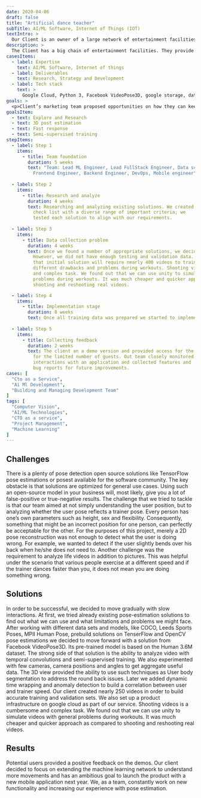 ```yaml
---
date: 2020-04-06
draft: false
title: "Artificial dance teacher"
subTitle: AI/ML Software, Internet of Things (IOT)
textIntro: >
  Our Client is an owner of a large network of entertainment facilities where gym services and other activities for customers are provided. The client decided to explore new lines of business and offered services for people who cannot visit gym regularly as his fitness segment was growing steadily.
description: >
  The Client has a big chain of entertainment facilities. They provide a lot of gym services and offer different activities and for their customers. Being successful in fitness business, the client decides to explore new areas and offer services for people who cannot visit their gyms regularly.
casesItems:
  - label: Expertise
    text: AI/ML Software, Internet of things
  - label: Deliverables
    text: Research, Strategy and Development
  - label: Tech stack
    text: >
      Google Cloud, Python 3, Facebook VideoPose3D, google storage, data flow, flutter
goals: >
  <p>Client’s marketing team proposed opportunities on how they can keep customers who do not visit them regularly for various personal reasons. Many customers complained that they cannot allocate time but still want to do physical activities. Especiallyf or those who need to commute for 20-30 minutes, it does not make a lot of sense to travel for a 60-minute exercise. Additional challenge was to reach out to the new target group who prefer not to visit gyms at all. The company decided to create an artificial intelligence dance teacher to allow customers exercise at home.</p>
goalsItem:
  - text: Explore and Research
  - text: 3D post estimation
  - text: Fast response
  - text: Semi-supervised training
stepItems:
  - label: Step 1
    items:
      - title: Team foundation
        duration: 5 weeks
        text: "Team: Lead ML Engineer, Lead FullStack Engineer, Data science, 
          Frontend Engineer, Backend Engineer, DevOps, Mobile engineer"
  
  - label: Step 2
    items:
      - title: Research and analyze
        duration: 4 weeks
        text: Researching and analyzing existing solutions. We created a 
          check list with a diverse range of important criteria; we 
          tested each solution to align with our requirements.
  
  - label: Step 3
    items:
      - title: Data collection problem
        duration: 4 weeks
        text: Once we found a number of appropriate solutions, we decided to run specific tests. 
          However, we did not have enough testing and validation data. Our engineers estimated 
          that initial solution will require nearly 400 videos to train system to recognize 
          different drawbacks and problems during workouts. Shooting videos is a cumbersome 
          and complex task. We found out that we can use unity to simulate videos with general 
          problems during workouts. It was much cheaper and quicker approach as compared to 
          shooting and reshooting real videos.

  - label: Step 4
    items:
      - title: Implementation stage
        duration: 8 weeks
        text: Once all training data was prepared we started to implement the backend service, mobile and web applications.
  
  - label: Step 5
    items:
      - title: Collecting feedback
        duration: 2 weeks
        text: The client an a demo version and provided access for the application 
          for the limited number of guests. Out team closely monitored user 
          interactions with an application and collected features and 
          bug reports for future improvements.
cases: [
  "Cto as a Service",
  "Ai Ml Development",
  "Building and Managing Development Team"
]
tags: [
  "Computer Vision",
  "AI/ML Technologies",
  "CTO as a service",
  "Project Management",
  "Machine Learning"
]
---
```


## Challenges

There is a plenty of pose detection open source solutions like TensorFlow pose estimations or posest available for the software community. The key obstacle is that solutions are optimized for general use cases. Using such an open-source model in your business will, most likely, give you a lot of false-positive or true-negative results. The challenge that we tried to tackle is that our team aimed at not simply understanding the user position, but to analyzing whether the user pose reflects a trainer pose. Every person has one’s own parameters such as height, sex and flexibility. Consequently, something that might be an incorrect position for one person, can perfectly be acceptable for the other. For the purposes of this project, merely a 2D pose reconstruction was not enough to detect what the user is doing wrong. For example, we wanted to detect if the user slightly bends over his back when he/she does not need to. Another challenge was the requirement to analyze life videos in addition to pictures. This was helpful under the scenario that various people exercise at a different speed and if the trainer dances faster than you, it does not mean you are doing something wrong.

## Solutions

In order to be successful, we decided to move gradually with slow interactions. At first, we tried already existing pose-estimation solutions to find out what we can use and what limitations and problems we might face. After working with different data sets and models, like COCO, Leeds Sports Poses, MPII Human Pose, prebuild solutions on TenserFlow and OpenCV pose estimations we decided to move forward with a solution from Facebook VideoPose3D. Its pre-trained model is based on the Human 3.6M dataset. The strong side of that solution is the ability to analyze video with temporal convolutions and semi-supervised training. We also experimented with few cameras, camera positions and angles to get aggregate useful data. The 3D view provided the ability to use such techniques as User body segmentation to address the round back issues. Later we added dynamic time wrapping and anomaly detection to build a correlation between user and trainer speed. Our client created nearly 250 videos in order to build accurate training and validation sets. We also set up a product infrastructure on google cloud as part of our service.
Shooting videos is a cumbersome and complex task. We found out that we can use unity to simulate videos with general problems during workouts. It was much cheaper and quicker approach as compared to shooting and reshooting real videos.

## Results

Potential users provided a positive feedback on the demos. Our client decided to focus on extending the machine learning network to understand more movements and has an ambitious goal to launch the product with a new mobile application next year. We, as a team, constantly work on new functionality and increasing our experience with pose estimation.

